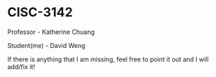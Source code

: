 # CISC-3142
Professor - Katherine Chuang 

Student(me) - David Weng

If there is anything that I am missing, feel free to point it out and I will add/fix it!
